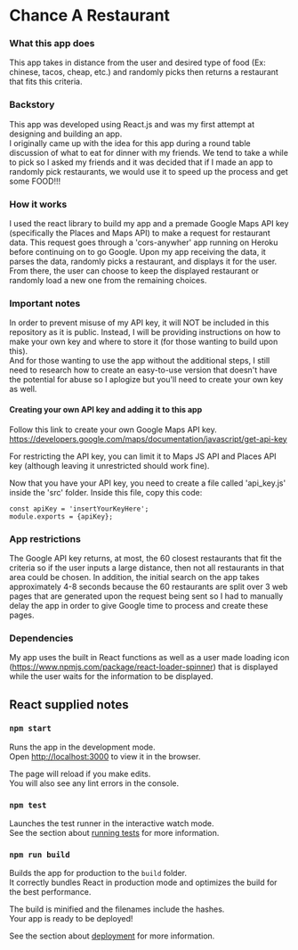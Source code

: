 # Chance A Restaurant
### What this app does
This app takes in distance from the user and desired type of food (Ex: chinese, tacos, cheap, etc.) and randomly picks then returns a restaurant that fits this criteria.

### Backstory
This app was developed using React.js and was my first attempt at designing and building an app.  
I originally came up with the idea for this app during a round table discussion of what to eat for dinner with my friends. We tend to take a while to pick so I asked my friends and it was decided that if I made an app to randomly pick restaurants, we would use it to speed up the process and get some FOOD!!!

### How it works
I used the react library to build my app and a premade Google Maps API key (specifically the Places and Maps API) to make a request for restaurant data. This request goes through a 'cors-anywher' app running on Heroku before continuing on to go Google. Upon my app receiving the data, it parses the data, randomly picks a restaurant, and displays it for the user. From there, the user can choose to keep the displayed restaurant or randomly load a new one from the remaining choices.

### Important notes
In order to prevent misuse of my API key, it will NOT be included in this repository as it is public. Instead, I will be providing instructions on how to make your own key and where to store it (for those wanting to build upon this).  
And for those wanting to use the app without the additional steps, I still need to research how to create an easy-to-use version that doesn't have the potential for abuse so I aplogize but you'll need to create your own key as well.

#### Creating your own API key and adding it to this app
Follow this link to create your own Google Maps API key.
https://developers.google.com/maps/documentation/javascript/get-api-key

For restricting the API key, you can limit it to Maps JS API and Places API key (although leaving it unrestricted should work fine).

Now that you have your API key, you need to create a file called 'api_key.js' inside the 'src' folder. Inside this file, copy this code:
```
const apiKey = 'insertYourKeyHere';
module.exports = {apiKey};
```

### App restrictions
The Google API key returns, at most, the 60 closest restaurants that fit the criteria so if the user inputs a large distance, then not all restaurants in that area could be chosen. In addition, the initial search on the app takes approximately 4-8 seconds because the 60 restaurants are split over 3 web pages that are generated upon the request being sent so I had to manually delay the app in order to give Google time to process and create these pages.


### Dependencies
My app uses the built in React functions as well as a user made loading icon (https://www.npmjs.com/package/react-loader-spinner) that is displayed while the user waits for the information to be displayed.

## React supplied notes
### `npm start`

Runs the app in the development mode.\
Open [http://localhost:3000](http://localhost:3000) to view it in the browser.

The page will reload if you make edits.\
You will also see any lint errors in the console.

### `npm test`

Launches the test runner in the interactive watch mode.\
See the section about [running tests](https://facebook.github.io/create-react-app/docs/running-tests) for more information.

### `npm run build`

Builds the app for production to the `build` folder.\
It correctly bundles React in production mode and optimizes the build for the best performance.

The build is minified and the filenames include the hashes.\
Your app is ready to be deployed!

See the section about [deployment](https://facebook.github.io/create-react-app/docs/deployment) for more information.
